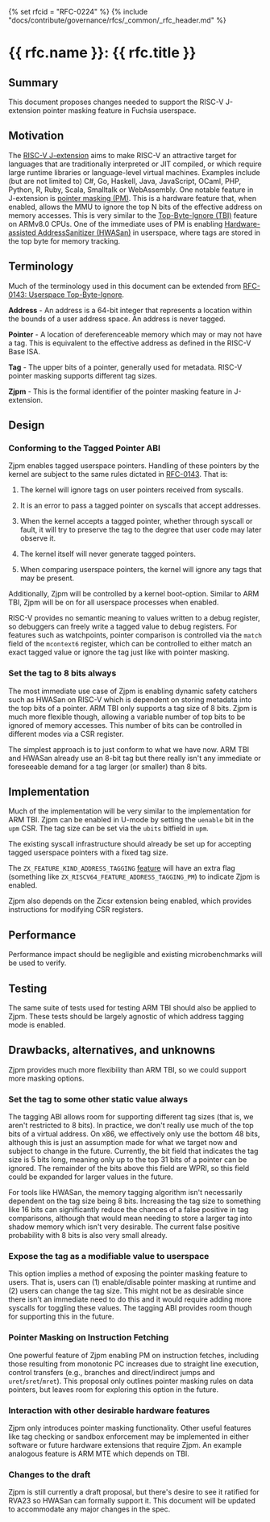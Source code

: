 <!-- mdformat off(templates not supported) -->
{% set rfcid = "RFC-0224" %}
{% include "docs/contribute/governance/rfcs/_common/_rfc_header.md" %}
# {{ rfc.name }}: {{ rfc.title }}
<!-- SET the `rfcid` VAR ABOVE. DO NOT EDIT ANYTHING ELSE ABOVE THIS LINE. -->

<!-- mdformat on -->

## Summary

This document proposes changes needed to support the RISC-V J-extension pointer
masking feature in Fuchsia userspace.

## Motivation

The [RISC-V J-extension][jext] aims to make RISC-V an attractive target for
languages that are traditionally interpreted or JIT compiled, or which require
large runtime libraries or language-level virtual machines. Examples include
(but are not limited to) C#, Go, Haskell, Java, JavaScript, OCaml, PHP, Python,
R, Ruby, Scala, Smalltalk or WebAssembly. One notable feature in J-extension is
[pointer masking (PM)][pm]. This is a hardware feature that, when enabled,
allows the MMU to ignore the top N bits of the effective address on memory
accesses. This is very similar to the [Top-Byte-Ignore (TBI)][tbi] feature on
ARMv8.0 CPUs. One of the immediate uses of PM is enabling [Hardware-assisted
AddressSanitizer (HWASan)][hwasan] in userspace, where tags are stored in the
top byte for memory tracking.

## Terminology

Much of the terminology used in this document can be extended from [RFC-0143:
Userspace Top-Byte-Ignore][rfc143].

__Address__ - An address is a 64-bit integer that represents a location within
the bounds of a user address space. An address is never tagged.

__Pointer__ - A location of dereferenceable memory which may or may not have a
tag. This is equivalent to the effective address as defined in the RISC-V Base
ISA.

__Tag__ - The upper bits of a pointer, generally used for metadata. RISC-V
pointer masking supports different tag sizes.

__Zjpm__ - This is the formal identifier of the pointer masking feature in
J-extension.

## Design

### Conforming to the Tagged Pointer ABI

Zjpm enables tagged userspace pointers. Handling of these pointers by the
kernel are subject to the same rules dictated in [RFC-0143][rfc143]. That is:

1. The kernel will ignore tags on user pointers received from syscalls.

2. It is an error to pass a tagged pointer on syscalls that accept addresses.

3. When the kernel accepts a tagged pointer, whether through syscall or fault,
   it will try to preserve the tag to the degree that user code may later
   observe it.

4. The kernel itself will never generate tagged pointers.

5. When comparing userspace pointers, the kernel will ignore any tags that may
   be present.

Additionally, Zjpm will be controlled by a kernel boot-option. Similar to ARM
TBI, Zjpm will be on for all userspace processes when enabled.

RISC-V provides no semantic meaning to values written to a debug register, so
debuggers can freely write a tagged value to debug registers. For features such
as watchpoints, pointer comparison is controlled via the `match` field of the
`mcontext6` register, which can be controlled to either match an exact tagged
value or ignore the tag just like with pointer masking.

### Set the tag to 8 bits always

The most immediate use case of Zjpm is enabling dynamic safety catchers such as
HWASan on RISC-V which is dependent on storing metadata into the top bits of a
pointer. ARM TBI only supports a tag size of 8 bits. Zjpm is much more flexible
though, allowing a variable number of top bits to be ignored of memory accesses.
This number of bits can be controlled in different modes via a CSR register.

The simplest approach is to just conform to what we have now. ARM TBI and
HWASan already use an 8-bit tag but there really isn't any immediate or
foreseeable demand for a tag larger (or smaller) than 8 bits.

## Implementation

Much of the implementation will be very similar to the implementation for ARM
TBI. Zjpm can be enabled in U-mode by setting the `uenable` bit in the `upm`
CSR. The tag size can be set via the `ubits` bitfield in `upm`.

The existing syscall infrastructure should already be set up for accepting
tagged userspace pointers with a fixed tag size.

The `ZX_FEATURE_KIND_ADDRESS_TAGGING` [feature][features] will have an extra
flag (something like `ZX_RISCV64_FEATURE_ADDRESS_TAGGING_PM`) to indicate Zjpm
is enabled.

Zjpm also depends on the Zicsr extension being enabled, which provides
instructions for modifying CSR registers.

## Performance

Performance impact should be negligible and existing microbenchmarks will be
used to verify.

## Testing

The same suite of tests used for testing ARM TBI should also be applied to
Zjpm. These tests should be largely agnostic of which address tagging mode is
enabled.

## Drawbacks, alternatives, and unknowns

Zjpm provides much more flexibility than ARM TBI, so we could support more
masking options.

### Set the tag to some other static value always

The tagging ABI allows room for supporting different tag sizes (that is, we
aren't restricted to 8 bits). In practice, we don't really use much of the
top bits of a virtual address. On x86, we effectively only use the bottom 48
bits, although this is just an assumption made for what we target now and
subject to change in the future. Currently, the bit field that indicates the
tag size is 5 bits long, meaning only up to the top 31 bits of a pointer can be
ignored. The remainder of the bits above this field are WPRI, so this field
could be expanded for larger values in the future.

For tools like HWASan, the memory tagging algorithm isn't necessarily
dependent on the tag size being 8 bits. Increasing the tag size to something
like 16 bits can significantly reduce the chances of a false positive in tag
comparisons, although that would mean needing to store a larger tag into shadow
memory which isn't very desirable. The current false positive probability with
8 bits is also very small already.

### Expose the tag as a modifiable value to userspace

This option implies a method of exposing the pointer masking feature to users.
That is, users can (1) enable/disable pointer masking at runtime and (2) users
can change the tag size. This might not be as desirable since there isn't an
immediate need to do this and it would require adding more syscalls for toggling
these values. The tagging ABI provides room though for supporting this in the
future.

### Pointer Masking on Instruction Fetching

One powerful feature of Zjpm enabling PM on instruction fetches, including those
resulting from monotonic PC increases due to straight line execution, control
transfers (e.g., branches and direct/indirect jumps and `uret`/`sret`/`mret`).
This proposal only outlines pointer masking rules on data pointers, but leaves
room for exploring this option in the future.

### Interaction with other desirable hardware features

Zjpm only introduces pointer masking functionality. Other useful features like
tag checking or sandbox enforcement may be implemented in either software or
future hardware extensions that require Zjpm. An example analogous feature is
ARM MTE which depends on TBI.

### Changes to the draft

Zjpm is still currently a draft proposal, but there's desire to see it ratified
for RVA23 so HWASan can formally support it. This document will be updated to
accommodate any major changes in the spec.

[jext]: https://github.com/riscv/riscv-j-extension
[pm]: https://github.com/riscv/riscv-j-extension/blob/master/zjpm-spec.pdf
[tbi]: https://developer.arm.com/documentation/den0024/a/ch12s05s01
[hwasan]: https://clang.llvm.org/docs/HardwareAssistedAddressSanitizerDesign.html
[rfc143]: /docs/contribute/governance/rfcs/0143_userspace_top_byte_ignore.md
[features]: /docs/reference/syscalls/system_get_features.md
